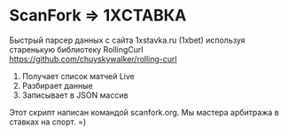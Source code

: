 # ScanFork => 1XСТАВКА
Быстрый парсер данных с сайта 1xstavka.ru (1xbet) используя старенькую библиотеку RollingCurl https://github.com/chuyskywalker/rolling-curl
1. Получает список матчей Live
2. Разбирает данные
3. Записывает в JSON массив

Этот скрипт написан командой scanfork.org.
Мы мастера арбитража в ставках на спорт. =)
